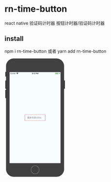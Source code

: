 # rn-time-button
react native 验证码计时器
按钮计时器/验证码计时器


## install
npm i rn-time-button 或者 yarn add rn-time-button

<img src="./demoCode/WechatIMG536.jpeg" width="200" hegiht="300" align=center />

